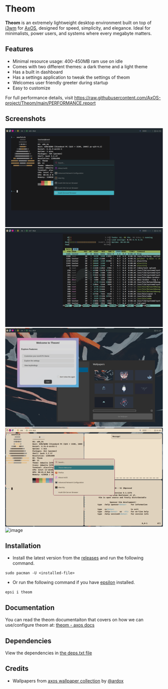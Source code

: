 # Theom

**Theom** is an extremely lightweight desktop environment built on top of [i3wm](https://i3wm.org/) for [AxOS](https://www.axos-project.com/), designed for speed, simplicity, and elegance. Ideal for minimalists, power users, and systems where every megabyte matters.

## Features

- Minimal resource usage: 400-450MB ram use on idle
- Comes with two different themes: a dark theme and a light theme
- Has a built in dashboard
- Has a settings application to tweak the settings of theom
- Welcomes user friendly greeter during startup
- Easy to customize

For full performance details, visit <https://raw.githubusercontent.com/AxOS-project/Theom/main/PERFORMANCE.report>

## Screenshots

![image](https://raw.githubusercontent.com/AxOS-project/Theom/main/screenshots/screenshot1.png)
![image](https://raw.githubusercontent.com/AxOS-project/Theom/main/screenshots/screenshot2.png)
![image](https://raw.githubusercontent.com/AxOS-project/Theom/main/screenshots/screenshot3.png)
![image](https://raw.githubusercontent.com/AxOS-project/Theom/main/screenshots/screenshot4.png)
![image](https://raw.githubusercontent.com/AxOS-project/Theom/main/screenshots/theom-bar.gif)

## Installation

- Install the latest version from the [releases](https://github.com/AxOS-project/Theom/releases) and run the following command.

```
sudo pacman -U <installed-file>
```

- Or run the following command if you have [epsilon](https://github.com/AxOs-project/epsilon) installed.

```
epsi i theom
```

## Documentation

You can read the theom documentaiton that covers on how we can use/configure theom at: [theom - axos docs](https://www.axos-project.com/docs/guides/theom/)

## Dependencies

View the dependencies in [the deps.txt file](https://raw.githubusercontent.com/AxOS-project/Theom/main/deps.txt)

## Credits

- Wallpapers from [axos wallpaper collection](https://github.com/AxOS-project/wallpapers) by [@ardox](https://github.com/levraiardox)
